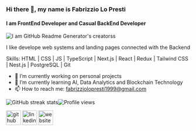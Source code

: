 ### Hi there 👋, my name is Fabrizzio Lo Presti
#### I am FrontEnd Developer and Casual BackEnd Developer
![I am GitHub Readme Generator's creatorss](https://img.freepik.com/free-vector/web-development-coding-programming-futuristic-banner-computer-code-laptop_3482-5582.jpg)

I like develope web systems and  landing pages connected with the Backend

Skills: HTML | CSS | JS | TypeScript | Next.js | React | Redux | Tailwind CSS | Nest.js | PostgreSQL | Git

- 🔭 I’m currently working on personal projects 
- 🌱 I’m currently learning AI, Data Analytics and Blockchain Technology 
- 📫 How to reach me: fabrizziolopresti1999@gmail.com 

![GitHub streak stats](https://github-readme-streak-stats.herokuapp.com/?user=FabrizzioLopresti)![Profile views](https://gpvc.arturio.dev/FabrizzioLopresti)  

[<img src='https://cdn.jsdelivr.net/npm/simple-icons@3.0.1/icons/github.svg' alt='github' height='40'>](https://github.com/FabrizzioLopresti)  [<img src='https://cdn.jsdelivr.net/npm/simple-icons@3.0.1/icons/linkedin.svg' alt='linkedin' height='40'>](https://www.linkedin.com/in/fabrizzio-lo-presti-a7222b1b4/)  [<img src='https://cdn.jsdelivr.net/npm/simple-icons@3.0.1/icons/icloud.svg' alt='website' height='40'>](https://fabrilopresti.netlify.app/)  
<!--
**FabrizzioLoPresti/FabrizzioLoPresti** is a ✨ _special_ ✨ repository because its `README.md` (this file) appears on your GitHub profile.

Here are some ideas to get you started:

- 🔭 I’m currently working on ...
- 🌱 I’m currently learning ...
- 👯 I’m looking to collaborate on ...
- 🤔 I’m looking for help with ...
- 💬 Ask me about ...
- 📫 How to reach me: ...
- 😄 Pronouns: ...
- ⚡ Fun fact: ...
-->
